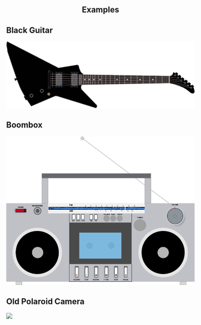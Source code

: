 <article>
	<h1 style="text-align:center">Examples</h1>
	<h2>Black Guitar</h2>
	<img src="Music/blackmetallicaguitar.svg">
	<h2>Boombox</h2>
	<img src="Music/80sboombox.svg">
	<h2>Old Polaroid Camera</h2>
	<img src="Music/polaroidlandcamera.svg">
</article>
